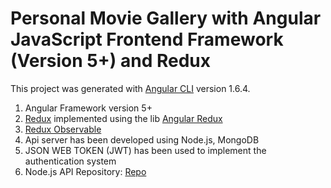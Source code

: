 # Personal Movie Gallery with Angular JavaScript Frontend Framework (Version 5+) and Redux

This project was generated with [Angular CLI](https://github.com/angular/angular-cli) version 1.6.4.

 1) Angular Framework version 5+
 2) <a href="http://github.com/reactjs/redux" target="_blank">Redux</a> implemented using the lib <a href="https://github.com/angular-redux/store" target="_blank">Angular Redux</a>
 3) <a href="https://github.com/redux-observable/redux-observable" target="_blank">Redux Observable</a>
 1) Api server has been developed using Node.js, MongoDB
 3) JSON WEB TOKEN (JWT) has been used to implement the authentication system
 4) Node.js API Repository: <a href="https://github.com/asmmahmud/nodejs-restful-api-jwt-auth-movie-gallery" >Repo</a>


 
